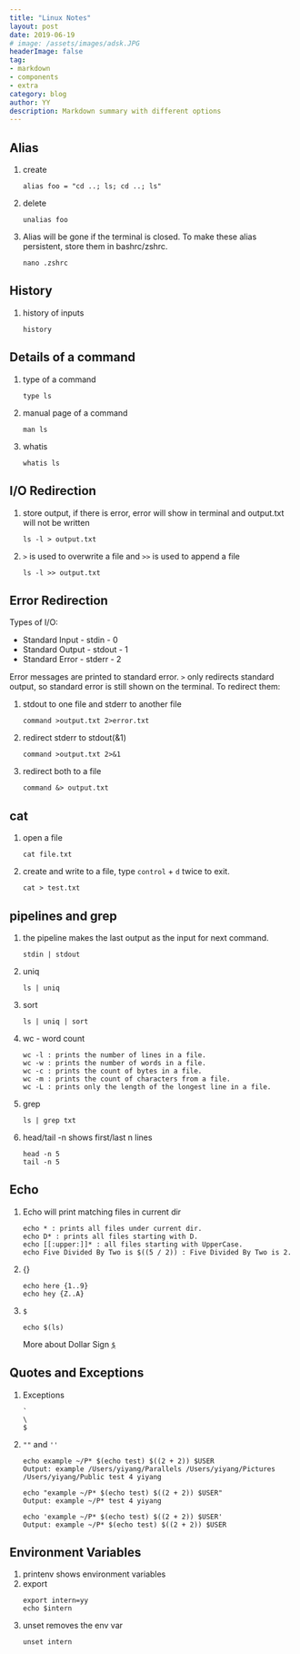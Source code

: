 ```yaml
---
title: "Linux Notes"
layout: post
date: 2019-06-19
# image: /assets/images/adsk.JPG
headerImage: false
tag:
- markdown
- components
- extra
category: blog
author: YY
description: Markdown summary with different options
---
```


## Alias
1. create 
    ```
    alias foo = "cd ..; ls; cd ..; ls"
    ```
2. delete
    ```
    unalias foo
    ```
3. Alias will be gone if the terminal is closed. To make these alias persistent, store them in bashrc/zshrc.
    ```
    nano .zshrc
    ```

## History
1. history of inputs
    ```
    history
    ```

## Details of a command
1. type of a command
    ```
    type ls
    ```
2. manual page of a command
    ```
    man ls
    ```
3. whatis
    ```
    whatis ls
    ```

## I/O Redirection
1. store output, if there is error, error will show in terminal and output.txt will not be written
    ```
    ls -l > output.txt
    ```
2. `>` is used to overwrite a file and `>>` is used to append a file
    ```
    ls -l >> output.txt
    ```

## Error Redirection
Types of I/O: 
* Standard Input - stdin - 0
* Standard Output - stdout - 1
* Standard Error - stderr - 2

Error messages are printed to standard error. `>` only redirects standard output, so standard error is still shown on the terminal. To redirect them:
1. stdout to one file and stderr to another file
    ```
    command >output.txt 2>error.txt
    ```
2. redirect stderr to stdout(&1)
    ```
    command >output.txt 2>&1
    ```
3. redirect both to a file
    ```
    command &> output.txt
    ```

## cat
1. open a file
    ```
    cat file.txt
    ```
2. create and write to a file, type `control` + `d` twice to exit.
    ```
    cat > test.txt
    ```
    
## pipelines and grep
1. the pipeline makes the last output as the input for next command.
    ```
    stdin | stdout
    ```
2. uniq
    ```
    ls | uniq
    ```
3. sort
    ```
    ls | uniq | sort
    ```
4. wc - word count
    ```
    wc -l : prints the number of lines in a file.
    wc -w : prints the number of words in a file.
    wc -c : prints the count of bytes in a file.
    wc -m : prints the count of characters from a file.
    wc -L : prints only the length of the longest line in a file.
    ```
5. grep
    ```
    ls | grep txt
    ```
6. head/tail -n shows first/last n lines
    ```
    head -n 5
    tail -n 5
    ```

## Echo
1. Echo will print matching files in current dir
    ```
    echo * : prints all files under current dir.
    echo D* : prints all files starting with D.
    echo [[:upper:]]* : all files starting with UpperCase.
    echo Five Divided By Two is $((5 / 2)) : Five Divided By Two is 2.
    ```
2. {}
    ```
    echo here {1..9}
    echo hey {Z..A}
    ```
3. `$`
    ```
    echo $(ls)
    ```
    More about Dollar Sign [`$`](https://stackoverflow.com/questions/5163144/what-are-the-special-dollar-sign-shell-variables)

## Quotes and Exceptions
1. Exceptions
    ```
    `
    \
    $
    ```
2. `""` and `''`
    ```
    echo example ~/P* $(echo test) $((2 + 2)) $USER
    Output: example /Users/yiyang/Parallels /Users/yiyang/Pictures /Users/yiyang/Public test 4 yiyang

    echo "example ~/P* $(echo test) $((2 + 2)) $USER"
    Output: example ~/P* test 4 yiyang

    echo 'example ~/P* $(echo test) $((2 + 2)) $USER'
    Output: example ~/P* $(echo test) $((2 + 2)) $USER
    ```

## Environment Variables
1. printenv shows environment variables
2. export
    ```
    export intern=yy
    echo $intern
    ```
3. unset removes the env var
    ```
    unset intern
    ```
